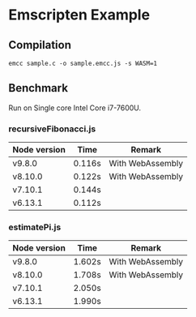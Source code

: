 # Emscripten Example

## Compilation
```
emcc sample.c -o sample.emcc.js -s WASM=1
```

## Benchmark
Run on Single core Intel Core i7-7600U.
### recursiveFibonacci.js

| Node version | Time | Remark |
| ------------ | ---- | ------ |
| v9.8.0       | 0.116s  | With WebAssembly |
| v8.10.0      | 0.122s  | With WebAssembly |
| v7.10.1      | 0.144s  | &nbsp; |
| v6.13.1      | 0.112s  | &nbsp; |

### estimatePi.js

| Node version | Time | Remark |
| ------------ | ---- | ------ |
| v9.8.0       | 1.602s  | With WebAssembly |
| v8.10.0      | 1.708s  | With WebAssembly |
| v7.10.1      | 2.050s  | &nbsp; |
| v6.13.1      | 1.990s  | &nbsp; |
